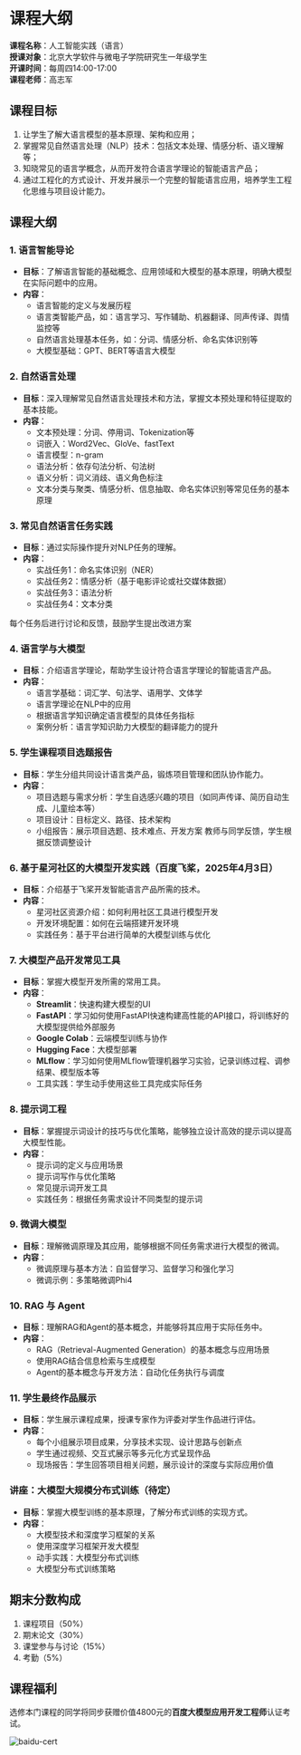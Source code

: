 # 课程大纲



**课程名称**：人工智能实践（语言）  
**授课对象**：北京大学软件与微电子学院研究生一年级学生    
**开课时间**：每周四14:00-17:00  
**课程老师**：高志军  

## 课程目标
1. 让学生了解大语言模型的基本原理、架构和应用；
2. 掌握常见自然语言处理（NLP）技术：包括文本处理、情感分析、语义理解等；
3. 知晓常见的语言学概念，从而开发符合语言学理论的智能语言产品；
4. 通过工程化的方式设计、开发并展示一个完整的智能语言应用，培养学生工程化思维与项目设计能力。

## 课程大纲

### 1. 语言智能导论
- **目标**：了解语言智能的基础概念、应用领域和大模型的基本原理，明确大模型在实际问题中的应用。
- **内容**：
  - 语言智能的定义与发展历程
  - 语言类智能产品，如：语言学习、写作辅助、机器翻译、同声传译、舆情监控等
  - 自然语言处理基本任务，如：分词、情感分析、命名实体识别等
  - 大模型基础：GPT、BERT等语言大模型

### 2. 自然语言处理
- **目标**：深入理解常见自然语言处理技术和方法，掌握文本预处理和特征提取的基本技能。
- **内容**：
  - 文本预处理：分词、停用词、Tokenization等
  - 词嵌入：Word2Vec、GloVe、fastText
  - 语言模型：n-gram
  - 语法分析：依存句法分析、句法树
  - 语义分析：词义消歧、语义角色标注
  - 文本分类与聚类、情感分析、信息抽取、命名实体识别等常见任务的基本原理

### 3. 常见自然语言任务实践
- **目标**：通过实际操作提升对NLP任务的理解。
- **内容**：
  - 实战任务1：命名实体识别（NER）
  - 实战任务2：情感分析（基于电影评论或社交媒体数据）
  - 实战任务3：语法分析
  - 实战任务4：文本分类

每个任务后进行讨论和反馈，鼓励学生提出改进方案

### 4. 语言学与大模型
- **目标**：介绍语言学理论，帮助学生设计符合语言学理论的智能语言产品。
- **内容**：
  - 语言学基础：词汇学、句法学、语用学、文体学
  - 语言学理论在NLP中的应用
  - 根据语言学知识确定语言模型的具体任务指标
  - 案例分析：语言学知识助力大模型的翻译能力的提升

### 5. 学生课程项目选题报告
- **目标**：学生分组共同设计语言类产品，锻炼项目管理和团队协作能力。
- **内容**：
  - 项目选题与需求分析：学生自选感兴趣的项目（如同声传译、简历自动生成、儿童绘本等）
  - 项目设计：目标定义、路径、技术架构
  - 小组报告：展示项目选题、技术难点、开发方案
  教师与同学反馈，学生根据反馈调整设计

### 6. 基于星河社区的大模型开发实践（百度飞桨，2025年4月3日）
- **目标**：介绍基于飞桨开发智能语言产品所需的技术。
- **内容**：
  - 星河社区资源介绍：如何利用社区工具进行模型开发
  - 开发环境配置：如何在云端搭建开发环境
  - 实践任务：基于平台进行简单的大模型训练与优化

### 7. 大模型产品开发常见工具
- **目标**：掌握大模型开发所需的常用工具。
- **内容**：
  - **Streamlit**：快速构建大模型的UI
  - **FastAPI**：学习如何使用FastAPI快速构建高性能的API接口，将训练好的大模型提供给外部服务
  - **Google Colab**：云端模型训练与协作
  - **Hugging Face**：大模型部署
  - **MLflow**：学习如何使用MLflow管理机器学习实验，记录训练过程、调参结果、模型版本等
  - 工具实践：学生动手使用这些工具完成实际任务

### 8. 提示词工程
- **目标**：掌握提示词设计的技巧与优化策略，能够独立设计高效的提示词以提高大模型性能。
- **内容**：
  - 提示词的定义与应用场景
  - 提示词写作与优化策略
  - 常见提示词开发工具
  - 实践任务：根据任务需求设计不同类型的提示词

### 9. 微调大模型
- **目标**：理解微调原理及其应用，能够根据不同任务需求进行大模型的微调。
- **内容**：
  - 微调原理与基本方法：自监督学习、监督学习和强化学习
  - 微调示例：多策略微调Phi4

### 10. RAG 与 Agent
- **目标**：理解RAG和Agent的基本概念，并能够将其应用于实际任务中。
- **内容**：
  - RAG（Retrieval-Augmented Generation）的基本概念与应用场景
  - 使用RAG结合信息检索与生成模型
  - Agent的基本概念与开发方法：自动化任务执行与调度

### 11. 学生最终作品展示
- **目标**：学生展示课程成果，授课专家作为评委对学生作品进行评估。
- **内容**：
  - 每个小组展示项目成果，分享技术实现、设计思路与创新点
  - 学生通过视频、交互式展示等多元化方式呈现作品
  - 现场报告：学生回答项目相关问题，展示设计的深度与实际应用价值

### 讲座：大模型大规模分布式训练（待定）
- **目标**：掌握大模型训练的基本原理，了解分布式训练的实现方式。
- **内容**：
  - 大模型技术和深度学习框架的关系
  - 使用深度学习框架开发大模型
  - 动手实践：大模型分布式训练
  - 大模型分布式训练策略

## 期末分数构成
1. 课程项目（50%）
2. 期末论文（30%）
3. 课堂参与与讨论（15%）
4. 考勤（5%）



## 课程福利

选修本门课程的同学将同步获赠价值4800元的**百度大模型应用开发工程师**认证考试。

![baidu-cert](baidu-cert.png)